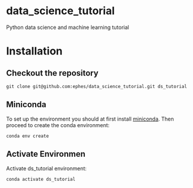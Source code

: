 # data_science_tutorial
Python data science and machine learning tutorial

# Installation

## Checkout the repository

```shell
git clone git@github.com:ephes/data_science_tutorial.git ds_tutorial
```

## Miniconda

To set up the environment you should at first install
[miniconda](https://conda.io/miniconda.html). Then proceed
to create the conda environment:

```shell
conda env create
```

## Activate Environmen

Activate ds_tutorial environment:
```shell
conda activate ds_tutorial
```

